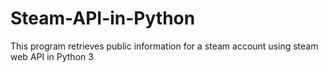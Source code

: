 # Steam-API-in-Python
This program retrieves public information for a steam account using steam web API in Python 3
